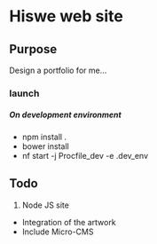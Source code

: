 # Hiswe web site

## Purpose

Design a portfolio for me…

### launch

##### On development environment
- npm install .
- bower install
- nf start -j Procfile_dev -e .dev_env

<!--##### On Heroku environment
- grunt build
- git commit + git push
- git push heroku master
- heroku plugins:install git://github.com/ddollar/heroku-config.git
- heroku config:set NODE_ENV=production
- …-->

## Todo

1. Node JS site
- Integration of the artwork
- Include Micro-CMS